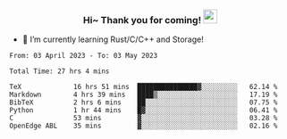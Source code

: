 <h3 align="center">
    Hi~ Thank you for coming!
    <img src="https://media.giphy.com/media/hvRJCLFzcasrR4ia7z/giphy.gif" width="25px">
</h3>

<!--
**pineapple-man/pineapple-man** is a ✨ _special_ ✨ repository because its `README.md` (this file) appears on your GitHub profile.

Here are some ideas to get you started:
- 🔭 I’m currently working on ...
- 🤔 I’m looking for help with ...
- 💬 Ask me about ...
- 📫 How to reach me: ...
- 😄 Pronouns: ...
- ⚡ Fun fact: 
- 👯 I’m looking to collaborate on kubernetes
-->
- 🌱 I’m currently learning Rust/C/C++ and Storage!

<!--START_SECTION:waka-->

```text
From: 03 April 2023 - To: 03 May 2023

Total Time: 27 hrs 4 mins

TeX             16 hrs 51 mins  ███████████████▓░░░░░░░░░   62.14 %
Markdown        4 hrs 39 mins   ████▒░░░░░░░░░░░░░░░░░░░░   17.19 %
BibTeX          2 hrs 6 mins    ██░░░░░░░░░░░░░░░░░░░░░░░   07.75 %
Python          1 hr 44 mins    █▓░░░░░░░░░░░░░░░░░░░░░░░   06.41 %
C               53 mins         ▓░░░░░░░░░░░░░░░░░░░░░░░░   03.28 %
OpenEdge ABL    35 mins         ▓░░░░░░░░░░░░░░░░░░░░░░░░   02.16 %
```

<!--END_SECTION:waka-->
